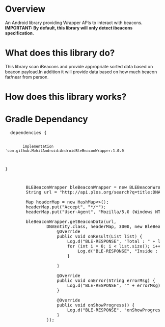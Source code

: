 <h1>Overview</h1>
<p>An Android library providing Wrapper APIs to interact with beacons.
<b><br>IMPORTANT: By default, this library will only detect ibeacons specification.</b>
<h1>What does this library do?</h1>
<p>This library scan iBeacons and provide appropriate sorted data based on beacon payload.In addition it will provide data based on how much beacon far/near from person.
<h1>How does this library works?</h1>


 <h1>Gradle Dependancy</h1>
 <p>
 <pre>
  dependencies {
  
	        implementation 'com.github.MohitAndroid:AndroidBleBeaconWrapper:1.0.0
  }
 </pre>
 


<pre>

        BLEBeaconWrapper bleBeaconWrapper = new BLEBeaconWrapper(this);
        String url = "http://api.plos.org/search?q=title:DNA";
        
        Map<String, String> headerMap = new HashMap<>();
        headerMap.put("Accept", "*/*");
        headerMap.put("User-Agent", "Mozilla/5.0 (Windows NT 6.1; WOW64) AppleWebKit/537.36 (KHTML, like Gecko) Chrome/66.0.3359.117 Safari/537.36");

        bleBeaconWrapper.getBeaconData(url,
                DNAEntity.class, headerMap, 3000, new BleBeaconListener<BeaconResultEntity>() {
                    @Override
                    public void onResult(List<BeaconResultEntity> list) {
                        Log.d("BLE-RESPONSE", "Total : " + list.size());
                        for (int i = 0; i < list.size(); i++) {
                            Log.d("BLE-RESPONSE", "Inside : " + list.get(i).getResult().size());
                        }

                    }

                    @Override
                    public void onError(String errorMsg) {
                        Log.d("BLE-RESPONSE", "" + errorMsg);
                    }

                    @Override
                    public void onShowProgress() {
                        Log.d("BLE-RESPONSE", "onShowProgress");
                    }
                });
   </pre>
